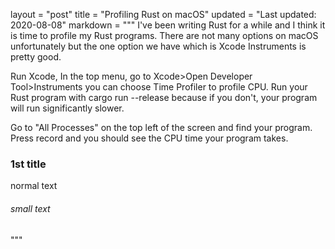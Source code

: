 layout = "post"
title = "Profiling Rust on macOS"
updated = "Last updated: 2020-08-08"
markdown = """
I've been writing Rust for a while and I think it is time to profile my Rust programs. There are not many options on macOS unfortunately but the one option we have which is Xcode Instruments is pretty good.

Run Xcode,
In the top menu, go to
Xcode>Open Developer Tool>Instruments
you can choose Time Profiler to profile CPU.
Run your Rust program with cargo run --release because if you don't, your program will run significantly slower.

Go to "All Processes" on the top left of the screen and find your program. Press record and you should see the CPU time your program takes.

### 1st title
normal text
###### small text
"""